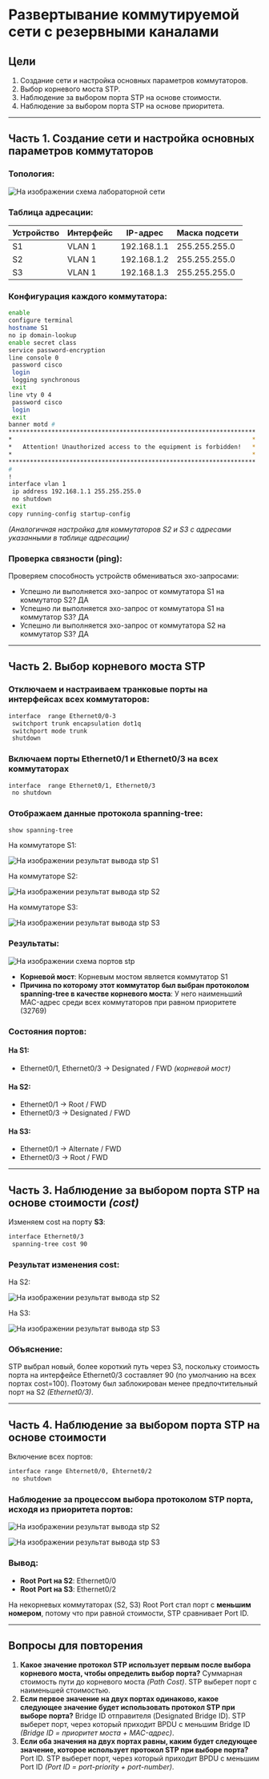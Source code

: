 # Развертывание коммутируемой сети с резервными каналами

## Цели

1. Создание сети и настройка основных параметров коммутаторов.
2. Выбор корневого моста STP.
3. Наблюдение за выбором порта STP на основе стоимости.
4. Наблюдение за выбором порта STP на основе приоритета.

---

## Часть 1. Создание сети и настройка основных параметров коммутаторов

### Топология:
![На изображении схема лабораторной сети](/Labs/task2/pictures/schema.PNG)

### Таблица адресации:
| Устройство | Интерфейс | IP-адрес | Маска подсети |
|------------|------------|------------------|--------------------|
| S1 | VLAN 1 | 192.168.1.1 | 255.255.255.0 |
| S2 | VLAN 1 | 192.168.1.2 | 255.255.255.0 |
| S3 | VLAN 1 | 192.168.1.3 | 255.255.255.0 |

### Конфигурация каждого коммутатора:
```bash
enable
configure terminal
hostname S1
no ip domain-lookup
enable secret class
service password-encryption
line console 0
 password cisco
 login
 logging synchronous
 exit
line vty 0 4
 password cisco
 login
 exit
banner motd #
*********************************************************************
*                                                                   * 
*   Attention! Unauthorized access to the equipment is forbidden!   *
*                                                                   *
*********************************************************************
#
!
interface vlan 1
 ip address 192.168.1.1 255.255.255.0
 no shutdown
 exit
copy running-config startup-config
```
*(Аналогичная настройка для коммутаторов S2 и S3 с адресами указанными в таблице адресации)*

### Проверка связности (ping):
Проверяем способность устройств обмениваться эхо-запросами:
- Успешно ли выполняется эхо-запрос от коммутатора S1 на коммутатор S2?	ДА
- Успешно ли выполняется эхо-запрос от коммутатора S1 на коммутатор S3?	ДА
- Успешно ли выполняется эхо-запрос от коммутатора S2 на коммутатор S3?	ДА


---

## Часть 2. Выбор корневого моста STP

### Отключаем и настраиваем транковые порты на интерфейсах всех коммутаторов:
```bash
interface  range Ethernet0/0-3
 switchport trunk encapsulation dot1q
 switchport mode trunk
 shutdown
```

### Включаем порты Ethernet0/1 и Ethernet0/3 на всех коммутаторах
```bash
interface  range Ethernet0/1, Ethernet0/3
 no shutdown
```

### Отображаем данные протокола spanning-tree:
```bash
show spanning-tree
```
На коммутаторе S1:

![На изображении результат вывода stp S1](/Labs/task2/pictures/2.4-S1-sh_stp.PNG)

На коммутаторе S2:

![На изображении результат вывода stp S2](/Labs/task2/pictures/2.4-S2-sh_stp.PNG)

На коммутаторе S3:

![На изображении результат вывода stp S3](/Labs/task2/pictures/2.4-S3-sh_stp.PNG)

### Результаты:
![На изображении схема портов stp](/Labs/task2/pictures/schema-stp.PNG)

- **Корневой мост**: Корневым мостом является коммутатор S1
- **Причина по которому этот коммутатор был выбран протоколом spanning-tree в качестве корневого моста**: У него наименьший MAC-адрес среди всех коммутаторов при равном приоритете (32769)

### Состояния портов:

#### На S1:
- Ethernet0/1, Ethernet0/3 → Designated / FWD *(корневой мост)*

#### На S2:
- Ethernet0/1 → Root / FWD
- Ethernet0/3 → Designated / FWD

#### На S3:
- Ethernet0/1 → Alternate / FWD
- Ethernet0/3 → Root / FWD

---

## Часть 3. Наблюдение за выбором порта STP на основе стоимости *(cost)*

Изменяем cost на порту **S3**:
```bash
interface Ethernet0/3
 spanning-tree cost 90
```

### Результат изменения cost:

На S2:

![На изображении результат вывода stp S2](/Labs/task2/pictures/3.3-S2-sh_stp.PNG)

На S3:

![На изображении результат вывода stp S3](/Labs/task2/pictures/3.3-S3-sh_stp.PNG)

### Объяснение:
STP выбрал новый, более короткий путь через S3, поскольку стоимость порта на интерфейсе Ethernet0/3 составляет 90 (по умолчанию на всех портах cost=100). Поэтому был заблокирован менее предпочтительный порт на S2 *(Ethernet0/3)*.

---

## Часть 4. Наблюдение за выбором порта STP на основе стоимости

Включение всех портов:
```bash
interface range Ehternet0/0, Ehternet0/2
 no shutdown
```

### Наблюдение за процессом выбора протоколом STP порта, исходя из приоритета портов:

![На изображении результат вывода stp S2](/Labs/task2/pictures/4.0-S2-sh_stp.PNG)

![На изображении результат вывода stp S3](/Labs/task2/pictures/4.0-S3-sh_stp.PNG)

### Вывод:
- **Root Port на S2**: Ethernet0/0
- **Root Port на S3**: Ethernet0/2

На некорневых коммутаторах (S2, S3) Root Port стал порт с **меньшим номером**, потому что при равной стоимости, STP сравнивает Port ID.

---

## Вопросы для повторения

1. **Какое значение протокол STP использует первым после выбора корневого моста, чтобы определить выбор порта?**  Суммарная стоимость пути до корневого моста *(Path Cost)*. STP выберет порт с наименьшей стоимостью.
2. **Если первое значение на двух портах одинаково, какое следующее значение будет использовать протокол STP при выборе порта?**  Bridge ID отправителя (Designated Bridge ID). STP выберет порт, через который приходит BPDU с меньшим Bridge ID *(Bridge ID = приоритет моста + MAC-адрес)*.
3. **Если оба значения на двух портах равны, каким будет следующее значение, которое использует протокол STP при выборе порта?**   Port ID. STP выберет порт, через который приходит BPDU с меньшим Port ID *(Port ID = port-priority + port-number)*.


